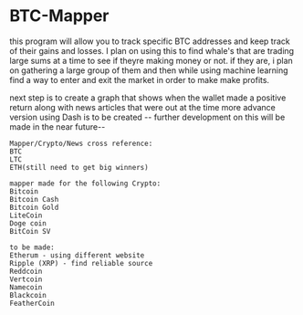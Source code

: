 # BTC-Mapper
this program will allow you to track specific BTC addresses and keep track of their gains and losses. I plan on using this to find whale's 
that are trading large sums at a time to see if theyre making money or not. if they are, i plan on gathering a large group of them and then while using machine learning find a way to enter and exit the market in order to make make profits. 


next step is to create a graph that shows when the wallet made a positive return along with news articles that were out at the time
more advance version using Dash is to be created
-- further development on this will be made in the near future-- 

~~~~
Mapper/Crypto/News cross reference:
BTC
LTC
ETH(still need to get big winners) 
~~~~
~~~~~
mapper made for the following Crypto:
Bitcoin
Bitcoin Cash
Bitcoin Gold
LiteCoin
Doge coin
BitCoin SV
~~~~~
~~~~~~
to be made:
Etherum - using different website 
Ripple (XRP) - find reliable source
Reddcoin
Vertcoin
Namecoin
Blackcoin
FeatherCoin
~~~~~~


